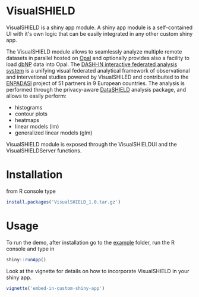 # VisualSHIELD

VisualSHIELD is a shiny app module.
A shiny app module is a self-contained UI with it's own logic that can be easily integrated in any other custom shiny app. 

The VisualSHIELD module allows to seamlessly analyze multiple remote datasets in parallel hosted on  [Opal](https://www.obiba.org/pages/products/opal/) and optionally provides also a facility to load [dbNP](https://dashin.eu/interventionstudies/) data into Opal. The [DASH-IN interactive federated analysis system](https://dashin.cosbi.eu/) is a unifying visual federated analytical framework of observational and intervetional studies powered by VisualSHILED and contribuited to the [ENPADASI](https://www.dtls.nl/wp-content/uploads/2016/05/ENPADASI_Bouwman_250516_FAIR.pdf?page=7) project of 51 partners in 9 European countries.
The analysis is performed through the privacy-aware [DataSHIELD](https://www.datashield.ac.uk/) analysis package, and allows to easily perform:
* histograms
* contour plots
* heatmaps
* linear models (lm)
* generalized linear models (glm)

VisualSHIELD module is exposed through the VisualSHIELDUI and the VisualSHIELDServer functions. 

# Installation

from R console type

```R
install.packages('VisualSHIELD_1.0.tar.gz')
```
# Usage

To run the demo, after installation go to the [example](example) folder, run the R console and type in

```R
shiny::runApp() 
```

Look at the vignette for details on how to incorporate VisualSHIELD in your shiny app.

```R
vignette('embed-in-custom-shiny-app')
```
